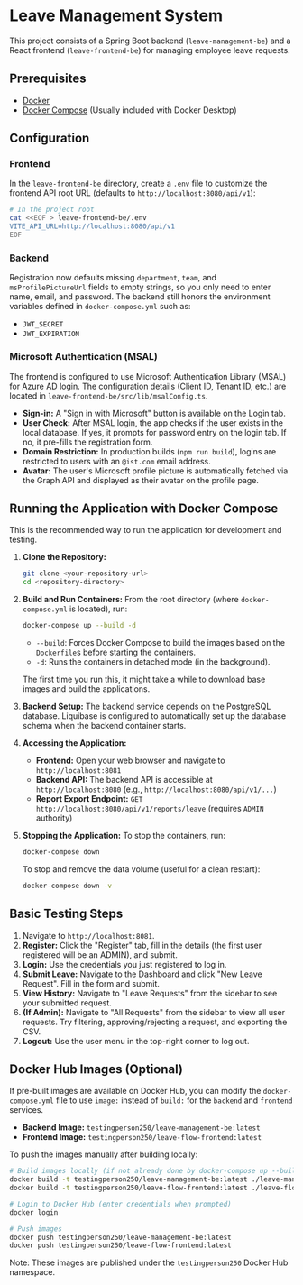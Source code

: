 # Leave Management System

This project consists of a Spring Boot backend (`leave-management-be`) and a React frontend (`leave-frontend-be`) for managing employee leave requests.

## Prerequisites

- [Docker](https://docs.docker.com/get-docker/)
- [Docker Compose](https://docs.docker.com/compose/install/) (Usually included with Docker Desktop)

## Configuration

### Frontend

In the `leave-frontend-be` directory, create a `.env` file to customize the frontend API root URL (defaults to `http://localhost:8080/api/v1`):

```bash
# In the project root
cat <<EOF > leave-frontend-be/.env
VITE_API_URL=http://localhost:8080/api/v1
EOF
```

### Backend

Registration now defaults missing `department`, `team`, and `msProfilePictureUrl` fields to empty strings, so you only need to enter name, email, and password. The backend still honors the environment variables defined in `docker-compose.yml` such as:

- `JWT_SECRET`
- `JWT_EXPIRATION`

### Microsoft Authentication (MSAL)

The frontend is configured to use Microsoft Authentication Library (MSAL) for Azure AD login. The configuration details (Client ID, Tenant ID, etc.) are located in `leave-frontend-be/src/lib/msalConfig.ts`.

- **Sign-in:** A "Sign in with Microsoft" button is available on the Login tab.
- **User Check:** After MSAL login, the app checks if the user exists in the local database. If yes, it prompts for password entry on the login tab. If no, it pre-fills the registration form.
- **Domain Restriction:** In production builds (`npm run build`), logins are restricted to users with an `@ist.com` email address.
- **Avatar:** The user's Microsoft profile picture is automatically fetched via the Graph API and displayed as their avatar on the profile page.

## Running the Application with Docker Compose

This is the recommended way to run the application for development and testing.

1.  **Clone the Repository:**

    ```bash
    git clone <your-repository-url>
    cd <repository-directory>
    ```

2.  **Build and Run Containers:**
    From the root directory (where `docker-compose.yml` is located), run:

    ```bash
    docker-compose up --build -d
    ```

    - `--build`: Forces Docker Compose to build the images based on the `Dockerfile`s before starting the containers.
    - `-d`: Runs the containers in detached mode (in the background).

    The first time you run this, it might take a while to download base images and build the applications.

3.  **Backend Setup:** The backend service depends on the PostgreSQL database. Liquibase is configured to automatically set up the database schema when the backend container starts.

4.  **Accessing the Application:**

    - **Frontend:** Open your web browser and navigate to `http://localhost:8081`
    - **Backend API:** The backend API is accessible at `http://localhost:8080` (e.g., `http://localhost:8080/api/v1/...`)
    - **Report Export Endpoint:** `GET http://localhost:8080/api/v1/reports/leave` (requires `ADMIN` authority)

5.  **Stopping the Application:**
    To stop the containers, run:
    ```bash
    docker-compose down
    ```
    To stop and remove the data volume (useful for a clean restart):
    ```bash
    docker-compose down -v
    ```

## Basic Testing Steps

1.  Navigate to `http://localhost:8081`.
2.  **Register:** Click the "Register" tab, fill in the details (the first user registered will be an ADMIN), and submit.
3.  **Login:** Use the credentials you just registered to log in.
4.  **Submit Leave:** Navigate to the Dashboard and click "New Leave Request". Fill in the form and submit.
5.  **View History:** Navigate to "Leave Requests" from the sidebar to see your submitted request.
6.  **(If Admin):** Navigate to "All Requests" from the sidebar to view all user requests. Try filtering, approving/rejecting a request, and exporting the CSV.
7.  **Logout:** Use the user menu in the top-right corner to log out.

## Docker Hub Images (Optional)

If pre-built images are available on Docker Hub, you can modify the `docker-compose.yml` file to use `image:` instead of `build:` for the `backend` and `frontend` services.

- **Backend Image:** `testingperson250/leave-management-be:latest`
- **Frontend Image:** `testingperson250/leave-flow-frontend:latest`

To push the images manually after building locally:

```bash
# Build images locally (if not already done by docker-compose up --build)
docker build -t testingperson250/leave-management-be:latest ./leave-management-be
docker build -t testingperson250/leave-flow-frontend:latest ./leave-flow-frontend

# Login to Docker Hub (enter credentials when prompted)
docker login

# Push images
docker push testingperson250/leave-management-be:latest
docker push testingperson250/leave-flow-frontend:latest
```

Note: These images are published under the `testingperson250` Docker Hub namespace.
